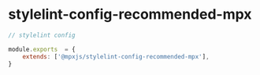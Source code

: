 # stylelint-config-recommended-mpx

```js
// stylelint config

module.exports  = {
    extends: ['@mpxjs/stylelint-config-recommended-mpx'],
}
```